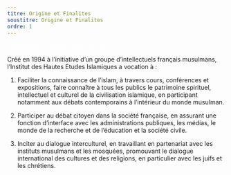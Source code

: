 ```yaml
---
titre: Origine et Finalites
soustitre: Origine et Finalites
ordre: 1
---
```


<a href="https://res.cloudinary.com/genesi-communication-design/image/upload/v1606732097/ihei/files/Pre%CC%81sentation-IHEI-2019_yqfh63.pdf" class="font-bold text-gray-200 shadow rounded px-4 py-2 hover:shadow-lg hover:text-gray-100 focus:shadow-none focus:text-gray-300 transition duration-75 bg-azure cursor-pointer" style="color:white" target="_blank" download>Télécharger la presentation en Pdf</a>

Créé en 1994 à l’initiative d’un groupe d’intellectuels français musulmans, l’Institut des Hautes Etudes Islamiques a vocation à :

1. Faciliter la connaissance de l’islam, à travers cours, conférences et expositions, faire connaître à tous les publics le patrimoine spirituel, intellectuel et culturel de la civilisation islamique, en participant notamment aux débats contemporains à l’intérieur du monde musulman.

2. Participer au débat citoyen dans la société française, en assurant une fonction d’interface avec les administrations publiques, les médias, le monde de la recherche et de l’éducation et la société civile.

3. Inciter au dialogue interculturel, en travaillant en partenariat avec les instituts musulmans et les mosquées, promouvant le dialogue international des cultures et des religions, en particulier avec les juifs et les chrétiens.